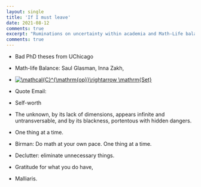 ```yaml
---
layout: single
title: 'If I must leave'
date: 2021-08-12
comments: true
excerpt: "Ruminations on uncertainty within academia and Math-Life balance"
comments: true
---
```


- Bad PhD theses from UChicago
- Math-life Balance: Saul Glasman, Inna Zakh,
- <a href="https://www.codecogs.com/eqnedit.php?latex=\mathcal{C}^{\mathrm{op}}\rightarrow&space;\mathrm{Set}" target="_blank"><img src="https://latex.codecogs.com/gif.latex?\mathcal{C}^{\mathrm{op}}\rightarrow&space;\mathrm{Set}" title="\mathcal{C}^{\mathrm{op}}\rightarrow \mathrm{Set}" /></a>
- Quote Email: 
- Self-worth
- The unknown, by its lack of dimensions, appears infinite and untransversable, and by its blackness, portentous with hidden dangers.
- One thing at a time. 
- Birman: Do math at your own pace. One thing at a time.
- Declutter: eliminate unnecessary things.
- Gratitude for what you do have, 

- Malliaris.

